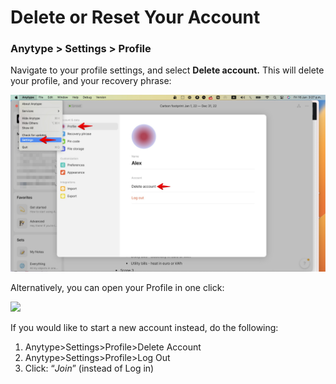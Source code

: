 # Delete or Reset Your Account

### Anytype > Settings > Profile

Navigate to your profile settings, and select **Delete account.** This will delete your profile, and your recovery phrase:

![](<../.gitbook/assets/Anytype settings + delete account.jpg>)&#x20;

Alternatively, you can open your Profile in one click:

![](<../.gitbook/assets/Anytype settings + delete account #2.png>)

If you would like to start a new account instead, do the following:

1. Anytype>Settings>Profile>Delete Account
2. Anytype>Settings>Profile>Log Out
3. Click: “_Join_” (instead of Log in)
